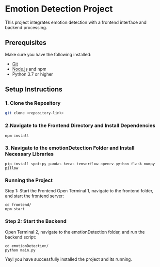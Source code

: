 # Emotion Detection Project

This project integrates emotion detection with a frontend interface and backend processing.

## Prerequisites

Make sure you have the following installed:
- [Git](https://git-scm.com/)
- [Node.js](https://nodejs.org/) and npm
- Python 3.7 or higher

## Setup Instructions

### 1. Clone the Repository
```bash
git clone <repository-link>
```
### 2.Navigate to the Frontend Directory and Install Dependencies
```cd frontend/
npm install
```
### 3. Navigate to the emotionDetection Folder and Install Necessary Libraries
```cd ../emotionDetection/
pip install spotipy pandas keras tensorflow opencv-python flask numpy pillow
```
### Running the Project
Step 1: Start the Frontend
Open Terminal 1, navigate to the frontend folder, and start the frontend server:
```
cd frontend/
npm start
```
### Step 2: Start the Backend
Open Terminal 2, navigate to the emotionDetection folder, and run the backend script:
```
cd emotionDetection/
python main.py
```

Yay! you have successfully installed the project and its running.
